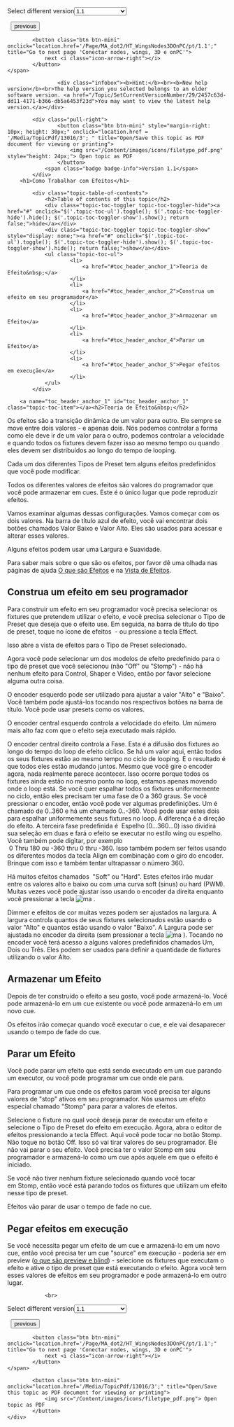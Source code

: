 
<div class="topic-navigation">

<div class="pull-right">
	<span class="pull-left">


<div class="pull-left">
<form action="/Topic/SetCurrentVersionNumber" class="form-inline" id="frmTagSelector" method="post">	<span class="form-mini">
		<div class="input-prepend"><span class="add-on">Select different version</span><select autocomplete="off" id="versionNumberId" name="versionNumberId" onchange="$(this).closest('#frmTagSelector').submit();" style="width: 120px;"><option value="">- latest -</option>
<option selected="selected" value="3">1.1</option>
<option value="7">1.2</option>
<option value="12">1.3</option>
<option value="16">1.5</option>
<option value="29">1.9</option>
</select></div>
		<input data-val="true" data-val-number="The field Int32 must be a number." data-val-required="The Int32 field is required." id="ProductId" name="ProductId" type="hidden" value="7">
		<input id="CurrentGuid" name="CurrentGuid" type="hidden" value="2457c63d-dd11-4171-b366-db5a6453f23d">
	</span>
</form></div>&nbsp;	</span>
	<span class="pull-right" style="white-space: nowrap;">
			<button class="btn btn-mini" onclick="location.href='/Page/MA_dot2/HT_Chasers/pt/1.1'; " title="Go to previous page 'Trabalhar com Chasers'">
				<i class="icon-arrow-left"></i> previous
			</button>

			<button class="btn btn-mini" onclick="location.href='/Page/MA_dot2/HT_WingsNodes3DOnPC/pt/1.1';" title="Go to next page 'Conectar nodes, wings, 3D e onPC'">
				next <i class="icon-arrow-right"></i> 
			</button>
	</span>
</div>
<div class="clear-fix" style="margin-bottom: 10px"></div>
</div>

					<div class="infobox"><b>Hint:</b><br><b>New help version</b><br>The help version you selected belongs to an older software version. <a href="/Topic/SetCurrentVersionNumber/29/2457c63d-dd11-4171-b366-db5a6453f23d">You may want to view the latest help version.</a></div>

			<div class="pull-right">
					<button class="btn btn-mini" style="margin-right: 10px; height: 30px;" onclick="location.href = '/Media/TopicPdf/13016/3'; " title="Open/Save this topic as PDF document for viewing or printing">
						<img src="/Content/images/icons/filetype_pdf.png" style="height: 24px;"> Open topic as PDF
					</button>
				<span class="badge badge-info">Version 1.1</span>
			</div>
		<h1>Como Trabalhar com Efeitos</h1>

			<div class="topic-table-of-contents">
				<h2>Table of contents of this topic</h2>
				<div class="topic-toc-toggler topic-toc-toggler-hide"><a href="#" onclick="$('.topic-toc-ul').toggle(); $('.topic-toc-toggler-hide').hide(); $('.topic-toc-toggler-show').show(); return false;">hide</a></div>
				<div class="topic-toc-toggler topic-toc-toggler-show" style="display: none;"><a href="#" onclick="$('.topic-toc-ul').toggle(); $('.topic-toc-toggler-hide').show(); $('.topic-toc-toggler-show').hide(); return false;">show</a></div>
				<ul class="topic-toc-ul">
						<li>
							<a href="#toc_header_anchor_1">Teoria de Efeito&nbsp;</a>
						</li>
						<li>
							<a href="#toc_header_anchor_2">Construa um efeito em seu programador</a>
						</li>
						<li>
							<a href="#toc_header_anchor_3">Armazenar um Efeito</a>
						</li>
						<li>
							<a href="#toc_header_anchor_4">Parar um Efeito</a>
						</li>
						<li>
							<a href="#toc_header_anchor_5">Pegar efeitos em execução</a>
						</li>
				</ul>
			</div>

		<a name="toc_header_anchor_1" id="toc_header_anchor_1" class="topic-toc-item"></a><h2>Teoria de Efeito&nbsp;</h2>

<p>Os efeitos são a transição dinâmica de um valor para outro. Ele sempre se move entre dois valores - e apenas dois. Nós podemos controlar a forma como ele deve ir de um valor para o outro, podemos controlar a velocidade e quando todos os fixtures devem fazer isso ao mesmo tempo ou quando eles devem ser distribuídos ao longo do tempo de looping.</p>

<p>Cada um dos diferentes Tipos de Preset tem alguns efeitos predefinidos que você pode modificar.</p>

<p>Todos os diferentes valores de efeitos são valores do programador que você pode armazenar em cues. Este é o único lugar que pode reproduzir efeitos.</p>

<p>Vamos examinar algumas dessas configurações. Vamos começar com os dois valores. Na barra de título azul de efeito, você vai encontrar dois botões chamados <span class="softkey">Valor Baixo</span> e <span class="softkey">Valor Alto</span>. Eles são usados para acessar e alterar esses valores.</p>

<p>Alguns efeitos podem usar uma Largura e Suavidade.</p>

<p>Para saber mais sobre o que são os efeitos, por favor dê uma olhada nas páginas de ajuda&nbsp;<a href="/Topic/ca034c9c-6b13-4948-8e83-c6e4f2ff4d21">O que são Efeitos</a>&nbsp;e na&nbsp;<a href="/Topic/0e539790-291a-4be0-be05-8f3e8d81c0eb">Vista de Efeitos</a>.</p>

<a name="toc_header_anchor_2" id="toc_header_anchor_2" class="topic-toc-item"></a><h2>Construa um efeito em seu programador</h2>

<p>Para construir um efeito em seu programador você precisa selecionar os fixtures que pretendem utilizar o efeito, e você precisa selecionar o Tipo de Preset&nbsp;que deseja que o efeito use. Em seguida, na barra de título do tipo de preset, toque no ícone de efeitos&nbsp;<img alt="" src="/Media/Image/Dot2_ViewsandWindows_ControlElements_TitleBar17_1-0.PNG">&nbsp;- ou pressione a tecla <span class="hardkey">Effect</span>.</p>

<p>Isso abre a vista de efeitos para o&nbsp;Tipo de Preset selecionado.</p>

<p>Agora você pode selecionar um dos modelos de efeito predefinido para o tipo de preset que você selecionou (não "Off" ou "Stomp") - não há nenhum efeito para Control, Shaper e Video, então por favor selecione alguma outra coisa.</p>

<p>O encoder esquerdo pode ser utilizado para ajustar a valor "Alto" e "Baixo". Você também pode ajustá-los tocando nos respectivos botões na barra de título. Você pode usar presets como os valores.</p>

<p>O encoder central esquerdo controla a velocidade do efeito. Um número mais alto faz com que o efeito seja executado mais rápido.</p>

<p>O encoder central direito controla a Fase. Esta é a difusão dos fixtures ao longo do tempo do loop de efeito cíclico. Se há um valor aqui, então todos os seus&nbsp;fixtures&nbsp;estão ao mesmo tempo no ciclo de looping. E o resultado é que todos eles estão mudando juntos. Mesmo que você gire o encoder agora, nada realmente parece acontecer. Isso ocorre porque todos os fixtures ainda estão no mesmo ponto no loop, estamos apenas movendo onde o loop&nbsp;está. Se você quer espalhar todos os fixtures&nbsp;uniformemente no ciclo, então eles precisam ter uma fase de 0 a 360 graus. Se você pressionar o encoder, então você pode ver algumas predefinições. Um é chamado de <span class="softkey">0..360</span> e há um chamado <span class="softkey">0..-360</span>. Você pode usar estes dois para espalhar uniformemente seus fixtures no loop. A diferença é a direção do efeito. A terceira fase predefinida é &nbsp;<span class="softkey">Espelho (0...360...0)</span>&nbsp;isso dividirá sua seleção em duas e fará o efeito se executar no estilo wing ou espelho. Você também pode digitar, por exemplo &nbsp;<span class="syntax">0&nbsp;Thru&nbsp;180</span>&nbsp;ou&nbsp;<span class="syntax">-360&nbsp;thru&nbsp;0&nbsp;thru&nbsp;-360</span>. Isso também podem ser feitos usando os diferentes modos da tecla Align em combinação com o giro do encoder. Brinque com isso e também tentar ultrapassar o número 360.</p>

<p>Há muitos efeitos chamados &nbsp;"Soft" ou "Hard". Estes efeitos irão mudar entre os valores alto e baixo ou com uma curva soft (sinus) ou hard (PWM). Muitas vezes você pode ajustar isso usando o encoder da direita enquanto você pressionar a tecla&nbsp;<span class="hardkey"><img alt="ma" src="/Media/Mlg/ma_1.png"></span>&nbsp;.</p>

<p>Dimmer e efeitos de cor muitas vezes podem ser ajustados na largura. A largura controla quantos de seus fixtures selecionados estão usando o valor "Alto" e quantos estão usando o valor "Baixo". A Largura pode ser ajustada no encoder&nbsp;da direita (sem pressionar a tecla&nbsp;<span class="hardkey"><img alt="ma" src="/Media/Mlg/ma_1.png"></span>&nbsp;). Tocando no encoder&nbsp;você terá acesso a alguns valores predefinidos chamados <span class="softkey">Um</span>, <span class="softkey">Dois</span> ou <span class="softkey">Três</span>. Eles podem ser usados para definir a quantidade de fixtures utilizando o valor Alto.</p>

<a name="toc_header_anchor_3" id="toc_header_anchor_3" class="topic-toc-item"></a><h2>Armazenar um Efeito</h2>

<p>Depois de ter construído o efeito a seu gosto, você pode armazená-lo. Você pode armazená-lo em um cue existente ou você pode armazená-lo em um novo cue.</p>

<p>Os efeitos irão começar quando você executar o cue, e ele vai desaparecer usando o tempo de fade do cue.</p>

<a name="toc_header_anchor_4" id="toc_header_anchor_4" class="topic-toc-item"></a><h2>Parar um Efeito</h2>

<p>Você pode parar um efeito que está sendo executado em um cue&nbsp;parando um executor, ou você pode programar um cue onde ele para.</p>

<p>Para programar um cue onde os efeitos param você precisa ter alguns valores de "stop" ativos em seu programador. Nós usamos um efeito especial chamado "Stomp" para parar a valores de efeitos.</p>

<p>Selecione o fixture no qual você deseja parar de executar um efeito e selecione o Tipo de&nbsp;Preset&nbsp;do efeito em execução. Agora, abra o editor de efeitos pressionando a tecla <span class="hardkey">Effect</span>. Aqui você pode tocar no botão <span class="softkey">Stomp</span>. Não toque no botão Off. Isso só vai tirar valores do seu programador. Ele não vai parar o seu efeito. Você precisa ter o valor Stomp em seu programador e armazená-lo como um cue após aquele em que o efeito é iniciado.</p>

<p>Se você não tiver nenhum fixture&nbsp;selecionado quando você tocar em&nbsp;Stomp, então você está parando todos os fixtures que utilizam um efeito nesse tipo de preset.</p>

<p>Efeitos vão parar de usar o tempo de fade no cue.</p>

<a name="toc_header_anchor_5" id="toc_header_anchor_5" class="topic-toc-item"></a><h2>Pegar efeitos em execução</h2>

<p>Se você necessita pegar um efeito de um cue e armazená-lo em um novo cue, então você precisa ter um cue&nbsp;"source" em execução - poderia ser em preview&nbsp;(<a href="/Topic/9cc33d25-5cfa-426c-95dc-a43a03672f2f">o que são preview e blind</a>) - selecione os fixtures que executam o efeito e ative o tipo de preset que está executando o efeito. Agora você tem esses valores de efeitos em seu programador e pode armazená-lo em outro lugar.</p>


				<br>
<div class="topic-navigation">

<div class="pull-right">
	<span class="pull-left">


<div class="pull-left">
<form action="/Topic/SetCurrentVersionNumber" class="form-inline" id="frmTagSelector" method="post">	<span class="form-mini">
		<div class="input-prepend"><span class="add-on">Select different version</span><select autocomplete="off" id="versionNumberId" name="versionNumberId" onchange="$(this).closest('#frmTagSelector').submit();" style="width: 120px;"><option value="">- latest -</option>
<option selected="selected" value="3">1.1</option>
<option value="7">1.2</option>
<option value="12">1.3</option>
<option value="16">1.5</option>
<option value="29">1.9</option>
</select></div>
		<input data-val="true" data-val-number="The field Int32 must be a number." data-val-required="The Int32 field is required." id="ProductId" name="ProductId" type="hidden" value="7">
		<input id="CurrentGuid" name="CurrentGuid" type="hidden" value="2457c63d-dd11-4171-b366-db5a6453f23d">
	</span>
</form></div>&nbsp;	</span>
	<span class="pull-right" style="white-space: nowrap;">
			<button class="btn btn-mini" onclick="location.href='/Page/MA_dot2/HT_Chasers/pt/1.1'; " title="Go to previous page 'Trabalhar com Chasers'">
				<i class="icon-arrow-left"></i> previous
			</button>

			<button class="btn btn-mini" onclick="location.href='/Page/MA_dot2/HT_WingsNodes3DOnPC/pt/1.1';" title="Go to next page 'Conectar nodes, wings, 3D e onPC'">
				next <i class="icon-arrow-right"></i> 
			</button>
	</span>
</div>
	<div class="clear-fix"></div>
	<div class="pull-right">
	
			<button class="btn btn-mini" onclick="location.href='/Media/TopicPdf/13016/3';" title="Open/Save this topic as PDF document for viewing or printing">
				<img src="/Content/images/icons/filetype_pdf.png"> Open topic as PDF
			</button>
	</div>
<div class="clear-fix" style="margin-bottom: 10px"></div>
</div>

	